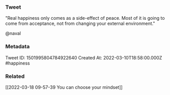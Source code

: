 ### Tweet
"Real happiness only comes as a side-effect of peace. Most of it is going to come from acceptance, not from changing your external environment."

@naval

### Metadata
Tweet ID: 1501995804784922640
Created At: 2022-03-10T18:58:00.000Z
#happiness 

### Related
[[2022-03-18 09-57-39 You can choose your mindset]]

